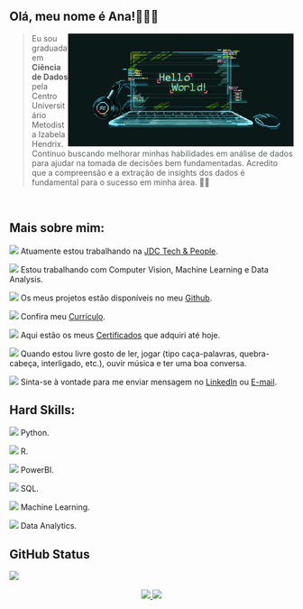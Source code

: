 ## Olá, meu nome é Ana!👩🏻‍💻

<!--<div>
    <img src="dc.png" width="300" align="right">
</div> -->
<img src="gif.gif"  align="right">

> Eu sou graduada em **Ciência de Dados** pela Centro Universitário Metodista Izabela Hendrix. 
> Continuo buscando melhorar minhas habilidades em análise de dados para ajudar na tomada de decisões bem fundamentadas. Acredito que a compreensão e a extração
 de insights dos dados é fundamental para o sucesso em minha área. 🎲💚
<br/>

## Mais sobre mim:

<img src="https://user-images.githubusercontent.com/57241391/216839892-79024658-8384-4a35-b903-c634cd2cf7d3.png" height="25">  Atuamente estou trabalhando na [JDC Tech & People](https://jdctech.com.br/).

<img src="https://user-images.githubusercontent.com/57241391/216839998-e0537e3d-b4de-419c-b1ee-542328fc5e0a.png" height="25">  Estou trabalhando com Computer Vision, Machine Learning e Data Analysis.

<img src="https://user-images.githubusercontent.com/57241391/216839605-4c87ad04-319c-40b4-8e9b-41a88b6bbea8.png" height="25">  Os meus projetos estão disponíveis no meu [Github](https://github.com/anamariapego).

<img src="https://user-images.githubusercontent.com/57241391/216840069-b1a1201f-999f-49cf-8559-e70c089e1fe7.png" height="30">  Confira meu [Currículo](https://drive.google.com/file/d/1sYlgM2UIJQi5036e569nbeckBy1yIEVB/view?usp=share_link).

<img src="https://user-images.githubusercontent.com/57241391/216840287-e9d5ddd4-1471-47e2-88d2-955411d335db.png" height="25">  Aqui estão os meus [Certificados](https://drive.google.com/drive/folders/1t_adGWdgqYNaekqp4jMj4u5KKMU6fIyh?usp=sharing) que adquiri até hoje.

<img src="https://user-images.githubusercontent.com/57241391/216840500-c94634ec-a5c0-4ffb-997b-bc968e698231.png" height="25">  Quando estou livre gosto de ler, jogar (tipo caça-palavras, quebra-cabeça, interligado, etc.), ouvir música e ter uma boa conversa. 

<img src="https://user-images.githubusercontent.com/57241391/216840591-dae323e4-f0ca-47c3-86a1-53caf1f307ba.png" height="25">  Sinta-se à vontade para me enviar mensagem no [LinkedIn](https://www.linkedin.com/in/ana-pego/) ou [E-mail](mailto:anapinheiro0404@gmail.com).
<br>

## Hard Skills:

<img src="https://user-images.githubusercontent.com/57241391/216841855-87ae58be-46d5-4434-bd49-eba464e8f8f6.png"  height="25"> Python.

<img src="https://user-images.githubusercontent.com/57241391/216842189-6213fd4a-9a94-4a63-bb26-445fcdda89fd.png"  height="25"> R.

<img src="https://user-images.githubusercontent.com/57241391/216842322-705bc15c-607b-4668-b86a-be582b21cb1b.png"  height="25"> PowerBI.

<img src="https://user-images.githubusercontent.com/57241391/216842485-dded7f1c-0ac7-42cd-9a1e-1660d0c68b57.png"  height="25"> SQL.

<img src="https://user-images.githubusercontent.com/57241391/216842644-9ef5c32d-d35c-4a86-8cf4-cb3f5b6521f4.png"  height="25"> Machine Learning.

<img src="https://user-images.githubusercontent.com/57241391/216842730-cb1470a0-a340-46de-946e-0ac18048cb2a.png"  height="25"> Data Analytics.

## GitHub Status

![](https://komarev.com/ghpvc/?username=anamariapego&color=green)

<p align="center">
<a href="https://github.com/anamariapego">
  <img height="160em" src="https://github-readme-stats-eight-theta.vercel.app/api?username=anamariapego&show_icons=true&theme=tokyonight&include_all_commits=true&count_private=true"/>
  <img height="160em" src="https://github-readme-stats-eight-theta.vercel.app/api/top-langs/?username=anamariapego&layout=compact&langs_count=8&theme=tokyonight"/>
</a>
</p>

